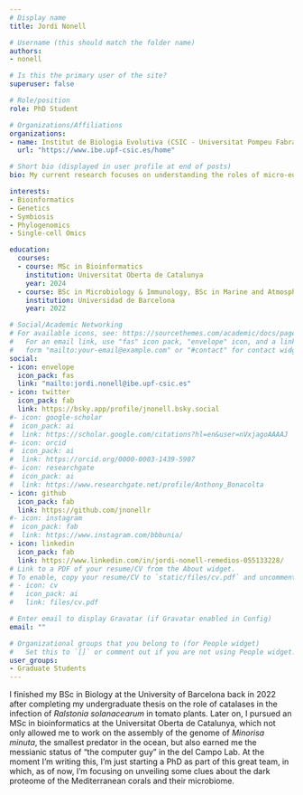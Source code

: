```yaml
---
# Display name
title: Jordi Nonell

# Username (this should match the folder name)
authors:
- nonell

# Is this the primary user of the site?
superuser: false

# Role/position
role: PhD Student

# Organizations/Affiliations
organizations:
- name: Institut de Biologia Evolutiva (CSIC - Universitat Pompeu Fabra)
  url: "https://www.ibe.upf-csic.es/home"

# Short bio (displayed in user profile at end of posts)
bio: My current research focuses on understanding the roles of micro-eukaryotes and bacteria in marine organisms. Initially, I will be researching the coral holobiont during bleaching from a single-cell perspective.

interests:
- Bioinformatics
- Genetics
- Symbiosis
- Phylogenomics
- Single-cell Omics

education:
  courses:
  - course: MSc in Bioinformatics
    institution: Universitat Oberta de Catalunya
    year: 2024
  - course: BSc in Microbiology & Immunology, BSc in Marine and Atmospheric Science (graduated with honors)
    institution: Universidad de Barcelona
    year: 2022

# Social/Academic Networking
# For available icons, see: https://sourcethemes.com/academic/docs/page-builder/#icons
#   For an email link, use "fas" icon pack, "envelope" icon, and a link in the
#   form "mailto:your-email@example.com" or "#contact" for contact widget.
social:
- icon: envelope
  icon_pack: fas
  link: "mailto:jordi.nonell@ibe.upf-csic.es"
- icon: twitter
  icon_pack: fab
  link: https://bsky.app/profile/jnonell.bsky.social
#- icon: google-scholar
#  icon_pack: ai
#  link: https://scholar.google.com/citations?hl=en&user=nVxjagoAAAAJ
#- icon: orcid
#  icon_pack: ai
#  link: https://orcid.org/0000-0003-1439-5907
#- icon: researchgate
#  icon_pack: ai
#  link: https://www.researchgate.net/profile/Anthony_Bonacolta
- icon: github
  icon_pack: fab
  link: https://github.com/jnonellr
#- icon: instagram
#  icon_pack: fab
#  link: https://www.instagram.com/bbbunia/
- icon: linkedin
  icon_pack: fab
  link: https://www.linkedin.com/in/jordi-nonell-remedios-055133228/
# Link to a PDF of your resume/CV from the About widget.
# To enable, copy your resume/CV to `static/files/cv.pdf` and uncomment the lines below.
# - icon: cv
#   icon_pack: ai
#   link: files/cv.pdf

# Enter email to display Gravatar (if Gravatar enabled in Config)
email: ""

# Organizational groups that you belong to (for People widget)
#   Set this to `[]` or comment out if you are not using People widget.
user_groups:
- Graduate Students
---
```


I finished my BSc in Biology at the University of Barcelona back in 2022 after completing my undergraduate thesis on the role of catalases in the infection of *Ralstonia solanacearum* in tomato plants. Later on, I pursued an MSc in bioinformatics at the Universitat Oberta de Catalunya, which not only allowed me to work on the assembly of the genome of *Minorisa minuta*, the smallest predator in the ocean, but also earned me the messianic status of “the computer guy” in the del Campo Lab. At the moment I’m writing this, I’m just starting a PhD as part of this great team, in which, as of now, I’m focusing on unveiling some clues about the dark proteome of the Mediterranean corals and their microbiome.
